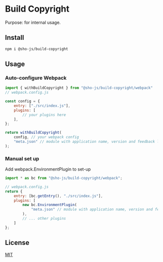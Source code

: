 # Build Copyright

Purpose: for internal usage.

## Install
```bash
npm i @sho-js/build-copyright
```

## Usage
### Auto-configure Webpack

```js
import { withBuildCopyright } from "@sho-js/build-copyright/webpack"
// webpack.config.js

const config = {
    entry: ["./src/index.js"],
    plugins: [
        // your plugins here
    ],
};

return withBuildCopyright(
    config, // your webpack config 
    "meta.json" // module with application name, version and feedback link
);
```
### Manual set up
Add webpack.EnvironmentPlugin to set-up
```js
import * as bc from "@sho-js/build-copyright/webpack";

// webpack.config.js
return {
    entry: [bc.getEntry(), "./src/index.js"],
    plugins: [
        new bc.EnvironmentPlugin(
            "meta.json" // module with application name, version and feedback link
        ),
        // ... other plugins
    ]
};
```

## License
[MIT](./LICENSE)
